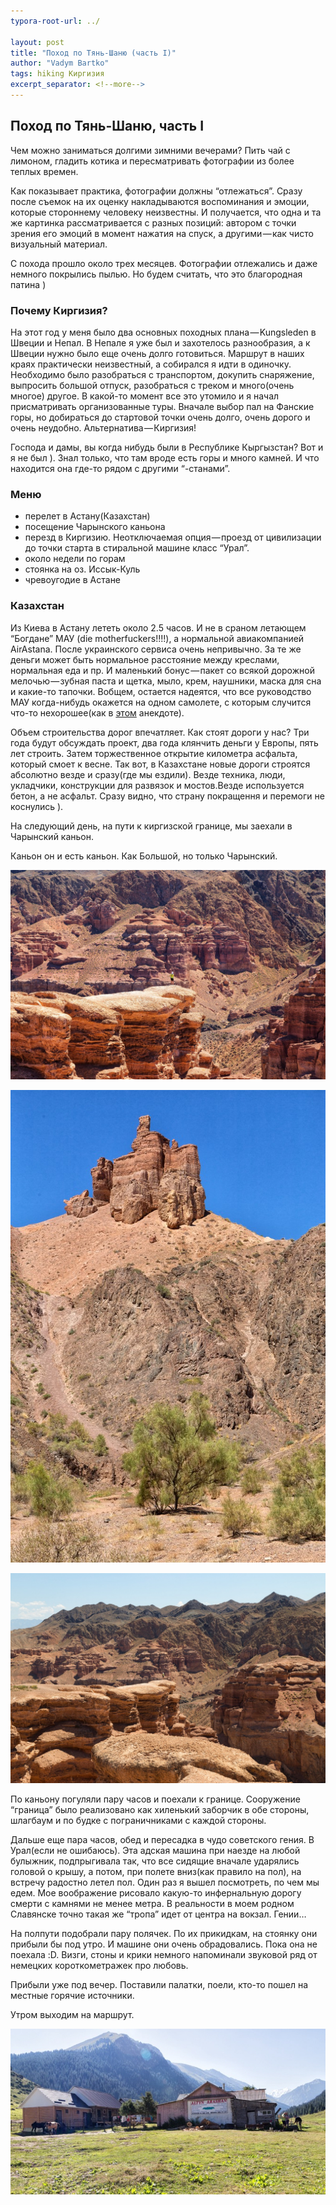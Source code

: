 ```yaml
---
typora-root-url: ../

layout: post
title: "Поход по Тянь-Шаню (часть I)"
author: "Vadym Bartko"
tags: hiking Киргизия
excerpt_separator: <!--more-->
---
```


## Поход по Тянь-Шаню, часть I

<!--more-->

Чем можно заниматься долгими зимними вечерами? Пить чай с лимоном, гладить котика и пересматривать фотографии из более теплых времен.

Как показывает практика, фотографии должны “отлежаться”. Сразу после съемок на их оценку накладываются воспоминания и эмоции, которые стороннему человеку неизвестны. И получается, что одна и та же картинка рассматривается с разных позиций: автором с точки зрения его эмоций в момент нажатия на спуск, а другими — как чисто визуальный материал.

С похода прошло около трех месяцев. Фотографии отлежались и даже немного покрылись пылью. Но будем считать, что это благородная патина )

### Почему Киргизия?

На этот год у меня было два основных походных плана — Kungsleden в Швеции и Непал. В Непале я уже был и захотелось разнообразия, а к Швеции нужно было еще очень долго готовиться. Маршрут в наших краях практически неизвестный, а собирался я идти в одиночку. Необходимо было разобраться с транспортом, докупить снаряжение, выпросить большой отпуск, разобраться с треком и много(очень многое) другое. В какой-то момент все это утомило и я начал присматривать организованные туры. Вначале выбор пал на Фанские горы, но добираться до стартовой точки очень долго, очень дорого и очень неудобно. Альтернатива — Киргизия!

Господа и дамы, вы когда нибудь были в Республике Кыргызстан? Вот и я не был ). Знал только, что там вроде есть горы и много камней. И что находится она где-то рядом с другими “-станами”.

### Меню

- перелет в Астану(Казахстан)
- посещение Чарынского каньона
- перезд в Киргизию. Неотключаемая опция — проезд от цивилизации до точки старта в стиральной машине класс “Урал”.
- около недели по горам
- стоянка на оз. Иссык-Куль
- чревоугодие в Астане


### Казахстан

Из Киева в Астану лететь около 2.5 часов. И не в сраном летающем “Богдане” МАУ (die motherfuckers!!!!), а нормальной авиакомпанией AirAstana. После украинского сервиса очень непривычно. За те же деньги может быть нормальное расстояние между креслами, нормальная еда и пр. И маленький бонус — пакет со всякой дорожной мелочью — зубная паста и щетка, мыло, крем, наушники, маска для сна и какие-то тапочки. Вобщем, остается надеятся, что все руководство МАУ когда-нибудь окажется на одном самолете, с которым случится что-то нехорошее(как в [этом](https://www.anekdot.ru/id/21086/) анекдоте).

Объем строительства дорог впечатляет. Как стоят дороги у нас? Три года будут обсуждать проект, два года клянчить деньги у Европы, пять лет строить. Затем торжественное открытие километра асфальта, который смоет к весне. Так вот, в Казахстане новые дороги строятся абсолютно везде и сразу(где мы ездили). Везде техника, люди, укладчики, конструкции для развязок и мостов.Везде используется бетон, а не асфальт. Сразу видно, что страну покращення и перемоги не коснулись ).

На следующий день, на пути к киргизской границе, мы заехали в Чарынский каньон.

Каньон он и есть каньон. Как Большой, но только Чарынский.

![img](/assets/2017-12-01-kyrgyzstan/1edeTTdKi3PRfIP1h4SyJCQ.jpeg)

![img](/assets/2017-12-01-kyrgyzstan/1x7ITD3_Sdbn0N8HDEUlzHQ.jpeg)

![img](/assets/2017-12-01-kyrgyzstan/1ixjemdjx-wkHXRLDfcWuvw.jpeg)

По каньону погуляли пару часов и поехали к границе. Сооружение “граница” было реализовано как хиленький заборчик в обе стороны, шлагбаум и по будке с пограничниками с каждой стороны.

Дальше еще пара часов, обед и пересадка в чудо советского гения. В Урал(если не ошибаюсь). Эта адская машина при наезде на любой булыжник, подпрыгивала так, что все сидящие вначале ударялись головой о крышу, а потом, при полете вниз(как правило на пол), на встречу радостно летел пол. Один раз я вышел посмотреть, по чем мы едем. Мое воображение рисовало какую-то инфернальную дорогу смерти с камнями не менее метра. В реальности в моем родном Славянске точно такая же “тропа” идет от центра на вокзал. Гении…

На полпути подобрали пару полячек. По их прикидкам, на стоянку они прибыли бы под утро. И машине они очень обрадовались. Пока она не поехала :D. Визги, стоны и крики немного напоминали звуковой ряд от немецких короткометражек про любовь.

Прибыли уже под вечер. Поставили палатки, поели, кто-то пошел на местные горячие источники.

Утром выходим на маршрут.

![img](/assets/2017-12-01-kyrgyzstan/1QWAd6LnOTi5Xb2Nawlk22A.jpeg)